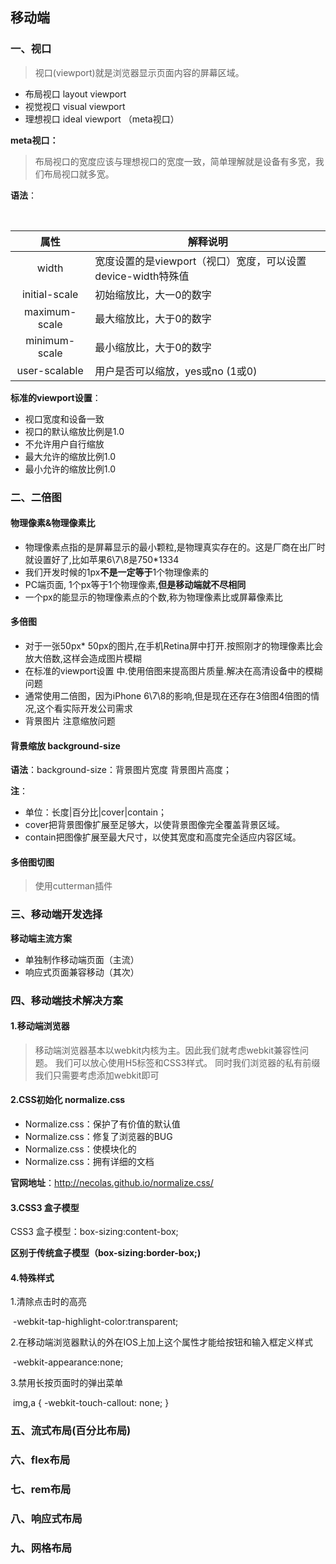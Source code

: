 ## 移动端

### 一、视口

> 视口(viewport)就是浏览器显示页面内容的屏幕区域。

* 布局视口 layout viewport
* 视觉视口 visual viewport
* 理想视口 ideal viewport    （meta视口）

**meta视口：**

> 布局视口的宽度应该与理想视口的宽度一致，简单理解就是设备有多宽，我们布局视口就多宽。

**语法**：

​	<meta mame="viewport" content="width=device-width, user-scalable=no, initial-scale=1.0, maximum-scale=1.0, minimum-scale=1.0">

|     属性      | 解释说明                                                     |
| :-----------: | ------------------------------------------------------------ |
|     width     | 宽度设置的是viewport（视口）宽度，可以设置device-width特殊值 |
| initial-scale | 初始缩放比，大一0的数字                                      |
| maximum-scale | 最大缩放比，大于0的数字                                      |
| minimum-scale | 最小缩放比，大于0的数字                                      |
| user-scalable | 用户是否可以缩放，yes或no (1或0)                             |

**标准的viewport设置**：

* 视口宽度和设备一致
* 视口的默认缩放比例是1.0
* 不允许用户自行缩放
* 最大允许的缩放比例1.0
* 最小允许的缩放比例1.0

### 二、二倍图

#### 物理像素&物理像素比

* 物理像素点指的是屏幕显示的最小颗粒,是物理真实存在的。这是厂商在出厂时就设置好了,比如苹果6\7\8是750*1334
* 我们开发时候的1px**不是一定等于**1个物理像素的
* PC端页面, 1个px等于1个物理像素,**但是移动端就不尽相同**
* 一个px的能显示的物理像素点的个数,称为物理像素比或屏幕像素比


#### 多倍图

* 对于一张50px* 50px的图片,在手机Retina屏中打开.按照刚才的物理像素比会放大倍数,这样会造成图片模糊
* 在标准的viewport设置 中.使用倍图来提高图片质量.解决在高清设备中的模糊问题
* 通常使用二倍图，因为iPhone 6\7\8的影响,但是现在还存在3倍图4倍图的情况,这个看实际开发公司需求
* 背景图片 注意缩放问题


#### 背景缩放 background-size

**语法**：background-size：背景图片宽度 背景图片高度；

**注**：

* 单位：长度|百分比|cover|contain；
* cover把背景图像扩展至足够大，以使背景图像完全覆盖背景区域。
* contain把图像扩展至最大尺寸，以使其宽度和高度完全适应内容区域。

#### 多倍图切图

> 使用cutterman插件

### 三、移动端开发选择

**移动端主流方案**

* 单独制作移动端页面（主流）
* 响应式页面兼容移动（其次）

### 四、移动端技术解决方案

#### 1.移动端浏览器

> 移动端浏览器基本以webkit内核为主。因此我们就考虑webkit兼容性问题。
> 我们可以放心使用H5标签和CSS3样式。
> 同时我们浏览器的私有前缀我们只需要考虑添加webkit即可

#### 2.CSS初始化 normalize.css

* Normalize.css：保护了有价值的默认值
* Normalize.css：修复了浏览器的BUG
* Normalize.css：使模块化的
* Normalize.css：拥有详细的文档

**官网地址**：http://necolas.github.io/normalize.css/

#### 3.CSS3 盒子模型

CSS3 盒子模型：box-sizing:content-box;

**区别于传统盒子模型（box-sizing:border-box;)**

#### 4.特殊样式

1.清除点击时的高亮 

​	-webkit-tap-highlight-color:transparent;

2.在移动端浏览器默认的外在IOS上加上这个属性才能给按钮和输入框定义样式

​	-webkit-appearance:none;

3.禁用长按页面时的弹出菜单

​	img,a { -webkit-touch-callout: none; }

### 五、流式布局(百分比布局)

### 六、flex布局

### 七、rem布局

### 八、响应式布局

### 九、网格布局

